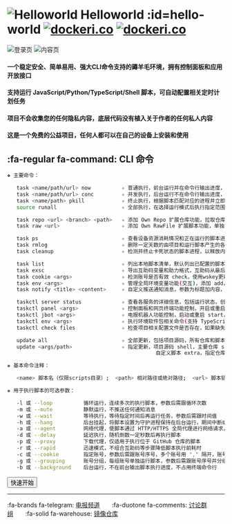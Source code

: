 
# ![Helloworld](src/img/logo.gif ':size=14%') Helloworld :id=hello-world [![dockeri.co](https://img.shields.io/docker/pulls/supermanito/helloworld?label=Docker%20Pulls&style=flat)](https://hub.docker.com/r/supermanito/helloworld) [![dockeri.co](https://img.shields.io/docker/stars/supermanito/helloworld?label=Stars&style=flat)](https://hub.docker.com/r/supermanito/helloworld)

![登录页](./src/img/panel/1.png ':size=40%') ![内容页](./src/img/panel/2.png ':size=40%')

<h4 class="gradient-text"><strong>一个稳定安全、简单易用、强大CLI命令支持的薅羊毛环境，拥有控制面板和应用开放接口</strong></h4>
<h4 class="gradient-text"><strong>支持运行 JavaScript/Python/TypeScript/Shell 脚本，可自动配置相关定时计划任务</strong></h4>
<h4 class="gradient-text"><strong>项目不会收集您的任何隐私内容，底层代码没有植入关于作者的任何私人内容</strong></h4>
<h4 class="gradient-text"><strong>这是一个免费的公益项目，任何人都可以在自己的设备上安装和使用</strong></h4>

## :fa-regular fa-command: CLI 命令 <!-- {docsify-ignore} -->

```bash
❖ 主要命令：

   task <name/path/url> now          ✧ 普通执行，前台运行并在命令行输出进度，可选参数(支持多个，加在末尾)：-<l/m/w/h/a/d/p/r/c/g/b>
   task <name/path/url> conc         ✧ 并发执行，后台运行不在命令行输出进度，可选参数(支持多个，加在末尾)：-<m/w/a/d/p/r/c>
   task <name/path> pkill            ✧ 终止执行，根据脚本匹配对应的进程并立即杀死，当脚本报错死循环时建议使用
   source runall                     ✧ 全部执行，在选择运行模式后执行指定范围的脚本(交互)，非常耗时不要盲目使用

   task repo <url> <branch> <path>   ✧ 添加 Own Repo 扩展仓库功能，拉取仓库至本地后自动添加相关变量并配置定时任务
   task raw <url>                    ✧ 添加 Own RawFile 扩展脚本功能，单独拉取脚本至本地后自动添加相关变量并配置定时任务

   task ps                           ✧ 查看设备资源消耗情况和正在运行的脚本进程
   task rmlog                        ✧ 删除一定天数的由项目和运行脚本产生的各类日志文件
   task cleanup                      ✧ 检测并终止卡死状态的脚本进程，以释放内存占用提高运行效率

   task list                         ✧ 列出本地脚本清单，默认列出已配置的脚本，支持指定路径
   task exsc                         ✧ 导出互助码变量和助力格式，互助码从最后一个日志提取，受日志内容影响
   task cookie <args>                ✧ 检测账号是否有效 check，使用wskey更新账号 update，获取账号收支 beans，查看本地账号清单 list
   task env <args>                   ✧ 管理全局环境变量功能(交互)，添加 add，删除 del，修改 edit，查询 search，支持快捷命令
   task notify <title> <content>     ✧ 自定义推送通知消息，参数为标题加内容，支持转义字符

   taskctl server status             ✧ 查看各服务的详细信息，包括运行状态，创建时间，处理器占用，内存占用，运行时长
   taskctl panel <args>              ✧ 控制面板和网页终端功能控制，开启或重启 on，关闭 off，登录信息 info，重置密码 respwd
   taskctl jbot <args>               ✧ 电报机器人功能控制，启动或重启 start，停止 stop，查看日志 logs，更新升级 update
   taskctl env <args>                ✧ 执行环境软件包相关命令(支持 TypeScript 和 Python 运行环境)，安装 install，修复 repairs
   taskctl check files               ✧ 检查项目相关配置文件是否存在，如果缺失就从模板导入

   update all                        ✧ 全部更新，包括项目源码，所有仓库和脚本，自定义脚本等
   update <args/path>                ✧ 指定更新，项目源码 shell，主要仓库 scripts，扩展仓库 own，所有仓库 repo，扩展脚本 raw
                                                自定义脚本 extra，指定仓库 <path>

❋ 基本命令注释：

   <name> 脚本名（仅限scripts目录）;  <path> 相对路径或绝对路径;  <url> 脚本链接地址;  <args> 固定可选的子命令

❋ 用于执行脚本的可选参数：

   -l 或 --loop          循环运行，连续多次的执行脚本，参数后需跟循环次数
   -m 或 --mute          静默运行，不推送任何通知消息
   -w 或 --wait          等待执行，等待指定时间后再运行任务，参数后需跟时间值
   -h 或 --hang          后台挂起，将脚本设置为守护进程保持在后台运行，期间中断或结束会自动重新运行
   -a 或 --agent         网络代理，使脚本通过 HTTP/HTTPS 全局代理进行网络请求，仅支持 JavaScript 脚本
   -d 或 --delay         延迟执行，随机倒数一定秒数后再执行脚本
   -p 或 --proxy         下载代理，仅适用于执行位于 GitHub 仓库的脚本
   -r 或 --rapid         迅速模式，不组合互助码等步骤降低脚本执行前耗时
   -c 或 --cookie        指定账号，参数后需跟账号序号，多个账号用 "," 隔开，账号区间用 "-" 连接，可以用 "%" 表示账号总数
   -g 或 --grouping      账号分组，每组账号单独运行脚本，参数后需跟账号序号并分组，参数用法跟指定账号一样，组与组之间用 "@" 隔开
   -b 或 --background    后台运行，不在前台输出脚本执行进度，不占用终端命令行
```

<button class="start-button" onclick="window.location.href ='#/pages/install/部署项目?id=_3-启动容器'" title="部署项目容器"><i class="fa-solid fa-flag-checkered"></i> 快速开始</button>

***

:fa-brands fa-telegram: [电报频道](https://t.me/jdhelloworld)&emsp;&emsp;:fa-duotone fa-comments: [讨论群组]()&emsp;&emsp;:fa-solid fa-warehouse: [镜像仓库](https://hub.docker.com/r/supermanito/helloworld)
